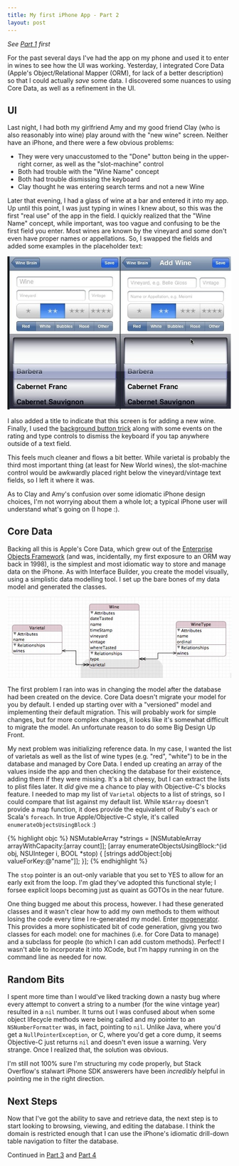 ```yaml
--- 
title: My first iPhone App - Part 2
layout: post
---
```


_See [Part 1][part1] first_

For the past several days I've had the app on my phone and used it to enter in wines to see how the UI was working.  Yesterday, I integrated
Core Data (Apple's Object/Relational Mapper (ORM), for lack of a better description) so that I could actually *save* some data.  I discovered some nuances to using Core Data, as well as a refinement in the UI.

## UI

Last night, I had both my girlfriend Amy and my good friend Clay (who is also reasonably into wine) play around with the "new wine" screen.  Neither have an iPhone, and there were a few obvious problems:

* They were very unaccustomed to the "Done" button being in the upper-right corner, as well as the "slot-machine" control
* Both had trouble with the "Wine Name" concept
* Both had trouble dismissing the keyboard
* Clay thought he was entering search terms and not a new Wine

Later that evening, I had a glass of wine at a bar and entered it into my app.  Up until this point, I was just typing in wines I knew about, so this was the first "real use" of the app in the field.  I quickly realized that the "Wine Name" concept, while important, was too vague and confusing to be the first field you enter.  Most wines are known by the vineyard and some don't even have proper names or appellations.  So, I swapped the fields and added some examples in the placeholder text:

![Comparison](/images/wine_brain_new_wine_comparison.jpg)

I also added a title to indicate that this screen is for adding a new wine.  Finally, I used the [background button trick][backgroundbutton] along with some events on the rating and type controls to dismiss the keyboard if you tap anywhere outside of a text field.

This feels much cleaner and flows a bit better.  While varietal is probably the third most important thing (at least for New World wines), the slot-machine control would be awkwardly placed right below the vineyard/vintage text fields, so I left it where it was.

As to Clay and Amy's confusion over some idiomatic iPhone design choices, I'm not worrying about them a whole lot; a typical iPhone user will understand what's going on (I hope :).

## Core Data

Backing all this is Apple's Core Data, which grew out of the [Enterprise Objects Framework][enterprise_objects] (and was, incidentally, my first exposure to an ORM way back in 1998), is the simplest and most idiomatic way to store and manage data on the iPhone.  As with Interface Builder, you create the model visually, using a simplistic data modelling tool.  I set up the bare bones of my data model and generated the classes.

![Data Model](/images/wine_brain_data_model.jpg)

The first problem I ran into was in changing the model after the database had been created on the device.  Core Data doesn't migrate your model for you by default.  I ended up starting over with a "versioned" model and implementing their default migration.  This will probably work for simple changes, but for more complex changes, it looks like it's somewhat difficult to migrate the model.  An unfortunate reason to do some Big Design Up Front.

My next problem was initializing reference data.  In my case, I wanted the list of varietals as well as the list of wine types (e.g. "red", "white") to be in the database and managed by Core Data.  I ended up creating an array of the values inside the app and then checking the database for their existence, adding them if they were missing.  It's a bit cheesy, but I can extract the lists to plist files later.  It *did* give me a chance to play with Objective-C's blocks feature.  I needed to map my list of <code>Varietal</code> objects to a list of strings, so I could compare that list against my default list.  While <code>NSArray</code> doesn't provide a map function, it does provide the equivalent of Ruby's <code>each</code> or Scala's <code>foreach</code>.  In true Apple/Objective-C style, it's called <code>enumerateObjectsUsingBlock</code> :)

{% highlight objc %}
NSMutableArray *strings = [NSMutableArray arrayWithCapacity:[array count]];
[array enumerateObjectsUsingBlock:^(id obj, NSUInteger i, BOOL *stop) {
    [strings addObject:[obj valueForKey:@"name"]];
}];
{% endhighlight %}

The <code>stop</code> pointer is an out-only variable that you set to YES to allow for an early exit from the loop.  I'm glad they've adopted this functional style; I forsee explicit loops becoming just as quaint as GOTOs in the near future.

One thing bugged me about this process, however.  I had these generated classes and it wasn't clear how to add my own methods to them without losing the code every time I re-generated my model.  Enter [mogenerator][mogenerator].  This provides a more sophisticated bit of code generation, givng you two classes for each model: one for machines (i.e. for Core Data to manage) and a subclass for people (to which I can add custom methods).  Perfect!  I wasn't able to incorporate it into XCode, but I'm happy running in on the command line as needed for now.

## Random Bits 

I spent more time than I would've liked tracking down a nasty bug where every attempt to convert a string to a number (for the wine vintage year) resulted in a <code>nil</code> number.  It turns out I was confused about when some object lifecycle methods were being called and my pointer to an <code>NSNumberFormatter</code> was, in fact, pointing to <code>nil</code>.  Unlike Java, where you'd get a <code>NullPointerException</code>, or C, where you'd get a core dump, it seems Objective-C just returns <code>nil</code> and doesn't even issue a warning.  Very strange.  Once I realized that, the solution was obvious.

I'm still not 100% sure I'm structuring my code properly, but Stack Overflow's stalwart iPhone SDK answerers have been _incredibly_ helpful in pointing me in the right direction.

## Next Steps

Now that I've got the ability to save and retrieve data, the next step is to start looking to browsing, viewing, and editing the database.  I think the domain is restricted enough that I can use the iPhone's idiomatic drill-down table navigation to filter the database.

Continued in [Part 3][part3] and [Part 4][part4]

[part1]: /blog/2010/06/23/iphone-app-part-1.html
[part3]: /blog/2010/06/29/iphone-app-part-3.html
[part4]: /blog/2010/07/08/iphone-app-part-4.html
[backgroundbutton]: http://stackoverflow.com/questions/804563/how-to-hide-the-keyboard-when-empty-area-is-touched-on-iphone
[enterprise_objects]: http://en.wikipedia.org/wiki/Enterprise_Objects_Framework
[mogenerator]: http://github.com/rentzsch/mogenerator
